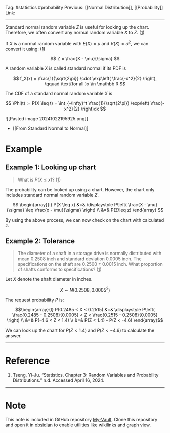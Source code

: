 Tag: #statistics #probability 
Previous: [[Normal Distribution]], [[Probability]]
Link: 

---

Standard normal random variable $Z$ is useful for looking up the chart. Therefore, we often convert any normal random variable $X$ to $Z$. (<u>1</u>)

If $X$ is a normal random variable with $E(X) = \mu$ and $V(X) = \sigma^2$, we can convert it using: (<u>1</u>)

$$
Z = \frac{X - \mu}{\sigma}
$$

A random variable $X$ is called standard normal if its PDF is

$$
f_X(x) = \frac{1}{\sqrt{2\pi}} \cdot \exp\left(
	\frac{-x^2}{2}
\right), \qquad \text{for all }x \in \mathbb R
$$

The CDF of a standard normal random variable $X$ is

$$
\Phi(t) := P(X \leq t) = \int_{-\infty}^t
\frac{1}{\sqrt{2\pi}} \exp\left(
	\frac{-x^2}{2}
\right)dx
$$

![[Pasted image 20241022195925.png]]

- [[From Standard Normal to Normal]]

# Example

## Example 1: Looking up chart

> What is $P(X \leq x)$? (<u>1</u>)

The probability can be looked up using a chart. However, the chart only includes standard normal random variable $Z$.

$$
\begin{array}{l}
	P(X \leq x) &=& \displaystyle P\left(
		\frac{X - \mu}{\sigma} \leq \frac{x - \mu}{\sigma}
	\right) \\
	&=& P(Z\leq z)
\end{array}
$$

By using the above process, we can now check on the chart with calculated $z$.

## Example 2: Tolerance

> The diameter of a shaft in a storage drive is normally distributed with mean $0.2508$ inch and standard deviation $0.0005$ inch. The specifications on the shaft are $0.2500\pm 0.0015 \ \text{inch}$. What proportion of shafts conforms to specifications? (<u>1</u>)

Let $X$ denote the shaft diameter in inches.

$$X \sim N(0.2508, 0.0005^2)$$

The request probability $P$ is:

$$\begin{array}{l}
P(0.2485 < X < 0.2515) &=& \displaystyle
P\left(
	\frac{0.2485 - 0.2508}{0.0005} < Z <
	\frac{0.2515 - 0.2508}{0.0005}
\right) \\
&=& P(-4.6 < Z < 1.4) \\
&=& P(Z < 1.4) - P(Z < -4.6)
\end{array}$$

We can look up the chart for $P(Z < 1.4)$ and $P(Z < -4.6)$ to calculate the answer.

---

# Reference

1. Tseng, Yi-Ju. “Statistics, Chapter 3: Random Variables and Probability Distributions.” n.d. Accessed April 16, 2024.

---

# Note

This note is included in GitHub repository [My-Vault](https://github.com/LittleD3092/My-Vault.git). Clone this repository and open it in [obsidian](https://obsidian.md/) to enable utilities like wikilinks and graph view.